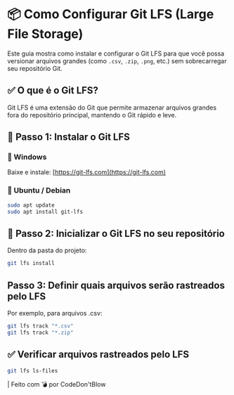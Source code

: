 # 📦 Como Configurar Git LFS (Large File Storage)

Este guia mostra como instalar e configurar o Git LFS para que você possa versionar arquivos grandes (como `.csv`, `.zip`, `.png`, etc.) sem sobrecarregar seu repositório Git.

## ✅ O que é o Git LFS?

Git LFS é uma extensão do Git que permite armazenar arquivos grandes fora do repositório principal, mantendo o Git rápido e leve.

## 🚀 Passo 1: Instalar o Git LFS

### 🔹 Windows

Baixe e instale: [https://git-lfs.com](https://git-lfs.com)

### 🔹 Ubuntu / Debian

```bash
sudo apt update
sudo apt install git-lfs
```

## 🔧 Passo 2: Inicializar o Git LFS no seu repositório

Dentro da pasta do projeto:

```bash
git lfs install
```

## Passo 3: Definir quais arquivos serão rastreados pelo LFS

Por exemplo, para arquivos .csv:

```bash
git lfs track "*.csv"
git lfs track "*.zip"
```

## ✅ Verificar arquivos rastreados pelo LFS

```bash
git lfs ls-files
```

| Feito com 💣 por CodeDon'tBlow
